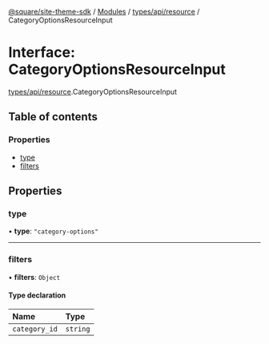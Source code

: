 [@square/site-theme-sdk](../GettingStarted.md) / [Modules](../modules.md) / [types/api/resource](../modules/types_api_resource.md) / CategoryOptionsResourceInput

# Interface: CategoryOptionsResourceInput

[types/api/resource](../modules/types_api_resource.md).CategoryOptionsResourceInput

## Table of contents

### Properties

- [type](types_api_resource.CategoryOptionsResourceInput.md#type)
- [filters](types_api_resource.CategoryOptionsResourceInput.md#filters)

## Properties

### type

• **type**: ``"category-options"``

___

### filters

• **filters**: `Object`

#### Type declaration

| Name | Type |
| :------ | :------ |
| `category_id` | `string` |

